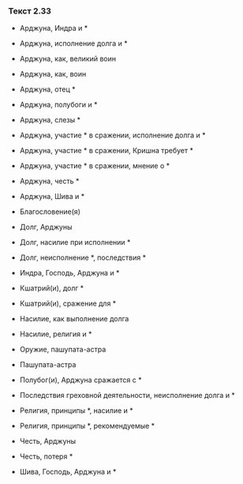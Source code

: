 ### Текст 2.33

- Арджуна, Индра и *

- Арджуна, исполнение долга и *

- Арджуна, как, великий воин

- Арджуна, как, воин

- Арджуна, отец *

- Арджуна, полубоги и *

- Арджуна, слезы *

- Арджуна, участие * в сражении, исполнение долга и *

- Арджуна, участие * в сражении, Кришна требует *

- Арджуна, участие * в сражении, мнение о *

- Арджуна, честь *

- Арджуна, Шива и *

- Благословение(я)

- Долг, Арджуны

- Долг, насилие при исполнении *

- Долг, неисполнение *, последствия *

- Индра, Господь, Арджуна и *

- Кшатрий(и), долг *

- Кшатрий(и), сражение для *

- Насилие, как выполнение долга

- Насилие, религия и *

- Оружие, пашупата-астра

- Пашупата-астра

- Полубог(и), Арджуна сражается с *

- Последствия греховной деятельности, неисполнение долга и *

- Религия, принципы *, насилие и *

- Религия, принципы *, рекомендуемые *

- Честь, Арджуны

- Честь, потеря *

- Шива, Господь, Арджуна и *
	
